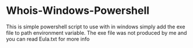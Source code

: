 # Whois-Windows-Powershell


This is simple powershell script to use with in windows
simply add the exe file to path environment variable. The exe file was not produced by me and you can read Eula.txt for more info
